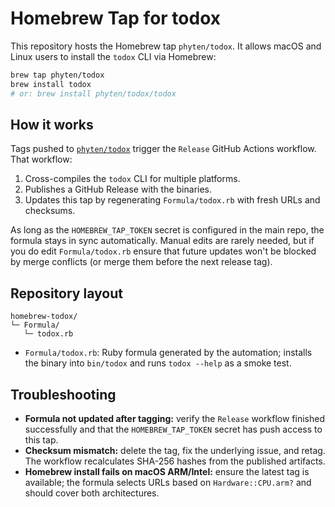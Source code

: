 # Homebrew Tap for todox

This repository hosts the Homebrew tap `phyten/todox`. It allows macOS and Linux users to install the `todox` CLI via Homebrew:

```bash
brew tap phyten/todox
brew install todox
# or: brew install phyten/todox/todox
```

## How it works

Tags pushed to [`phyten/todox`](https://github.com/phyten/todox) trigger the `Release` GitHub Actions workflow. That workflow:

1. Cross-compiles the `todox` CLI for multiple platforms.
2. Publishes a GitHub Release with the binaries.
3. Updates this tap by regenerating `Formula/todox.rb` with fresh URLs and checksums.

As long as the `HOMEBREW_TAP_TOKEN` secret is configured in the main repo, the formula stays in sync automatically. Manual edits are rarely needed, but if you do edit `Formula/todox.rb` ensure that future updates won't be blocked by merge conflicts (or merge them before the next release tag).

## Repository layout

```
homebrew-todox/
└─ Formula/
   └─ todox.rb
```

- `Formula/todox.rb`: Ruby formula generated by the automation; installs the binary into `bin/todox` and runs `todox --help` as a smoke test.

## Troubleshooting

- **Formula not updated after tagging:** verify the `Release` workflow finished successfully and that the `HOMEBREW_TAP_TOKEN` secret has push access to this tap.
- **Checksum mismatch:** delete the tag, fix the underlying issue, and retag. The workflow recalculates SHA-256 hashes from the published artifacts.
- **Homebrew install fails on macOS ARM/Intel:** ensure the latest tag is available; the formula selects URLs based on `Hardware::CPU.arm?` and should cover both architectures.
